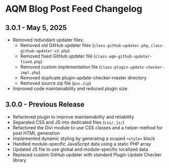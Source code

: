 # AQM Blog Post Feed Changelog

## 3.0.1 - May 5, 2025
- Removed redundant updater files:
  - Removed old GitHub updater files (`class-github-updater.php`, `class-github-updater-v2.php`)
  - Removed fixed GitHub updater file (`class-aqm-github-updater-fixed.php`)
  - Removed custom implementation file (`class-plugin-update-checker-impl.php`)
  - Removed duplicate plugin-update-checker-master directory
  - Removed source zip file (`puc.zip`)
- Improved code maintainability and reduced plugin size

## 3.0.0 - Previous Release
- Refactored plugin to improve maintainability and reliability
- Separated CSS and JS into dedicated files (`css/`, `js/`)
- Refactored the Divi module to use CSS classes and a helper method for post HTML generation
- Implemented dynamic styling by generating a scoped `<style>` block
- Handled module-specific JavaScript data using a static PHP array
- Updated JS file to use global and module-specific localized data
- Replaced custom GitHub updater with standard Plugin Update Checker library
